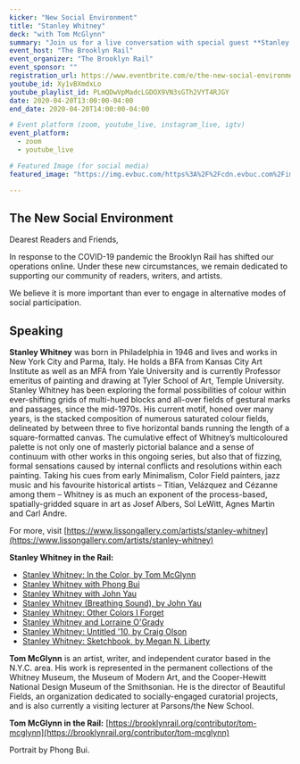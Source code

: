 ```yaml
---
kicker: "New Social Environment"
title: "Stanley Whitney"
deck: "with Tom McGlynn"
summary: "Join us for a live conversation with special guest **Stanley Whitney** and host **Tom McGlynn**, Arts Editor at the Brooklyn Rail to discuss creative life in the context of our new social reality, followed by a poetry reading."
event_host: "The Brooklyn Rail"
event_organizer: "The Brooklyn Rail"
event_sponsor: ""
registration_url: https://www.eventbrite.com/e/the-new-social-environment-25-stanley-whitney-tickets-102899067882
youtube_id: Xy1vBXmdxLo
youtube_playlist_id: PLmQDwVpMadcLGDOX9VN3sGTh2VYT4RJGY
date: 2020-04-20T13:00:00-04:00
end_date: 2020-04-20T14:00:00-04:00

# Event platform (zoom, youtube_live, instagram_live, igtv)
event_platform:
  - zoom
  - youtube_live

# Featured Image (for social media)
featured_image: "https://img.evbuc.com/https%3A%2F%2Fcdn.evbuc.com%2Fimages%2F98984214%2F250527606728%2F1%2Foriginal.20200418-160308?h=2000&w=720&auto=format%2Ccompress&q=75&sharp=10&s=e188608adb849ae80e71b26f74a8d29f"

---
```


## The New Social Environment
Dearest Readers and Friends,

In response to the COVID-19 pandemic the Brooklyn Rail has shifted our operations online. Under these new circumstances, we remain dedicated to supporting our community of readers, writers, and artists.

We believe it is more important than ever to engage in alternative modes of social participation.

## Speaking

**Stanley Whitney** was born in Philadelphia in 1946 and lives and works in New York City and Parma, Italy. He holds a BFA from Kansas City Art Institute as well as an MFA from Yale University and is currently Professor emeritus of painting and drawing at Tyler School of Art, Temple University. Stanley Whitney has been exploring the formal possibilities of colour within ever-shifting grids of multi-hued blocks and all-over fields of gestural marks and passages, since the mid-1970s. His current motif, honed over many years, is the stacked composition of numerous saturated colour fields, delineated by between three to five horizontal bands running the length of a square-formatted canvas. The cumulative effect of Whitney’s multicoloured palette is not only one of masterly pictorial balance and a sense of continuum with other works in this ongoing series, but also that of fizzing, formal sensations caused by internal conflicts and resolutions within each painting. Taking his cues from early Minimalism, Color Field painters, jazz music and his favourite historical artists – Titian, Velázquez and Cézanne among them – Whitney is as much an exponent of the process-based, spatially-gridded square in art as Josef Albers, Sol LeWitt, Agnes Martin and Carl Andre.

For more, visit  [https://www.lissongallery.com/artists/stanley-whitney](https://www.lissongallery.com/artists/stanley-whitney)

**Stanley Whitney in the Rail:**

-   [Stanley Whitney: In the Color, by Tom McGlynn](https://brooklynrail.org/2018/12/artseen/Stanley-WhitneyL-In-the-Color)
-   [Stanley Whitney with Phong Bui](https://brooklynrail.org/2018/02/in-memoriam/Stanley-Whitney-Jack-Whitten)
-   [Stanley Whitney with John Yau](https://brooklynrail.org/2008/10/art/show-and-tell-contemporary-practice-in-artists-books)
-   [Stanley Whitney (Breathing Sound), by John Yau](https://brooklynrail.org/2006/11/artseen/stanley-whitney)
-   [Stanley Whitney: Other Colors I Forget](https://brooklynrail.org/2013/06/artseen/stanley-whitney-other-colors-i-forget)
-   [Stanley Whitney and Lorraine O'Grady](https://brooklynrail.org/2015/09/artseen/stanley-whitney-and-lorraine-ogrady)
-   [Stanley Whitney: Untitled '10, by Craig Olson](https://brooklynrail.org/2010/02/artseen/stanley-whitney-untitled-10)
-   [Stanley Whitney: Sketchbook, by Megan N. Liberty](https://brooklynrail.org/2017/11/art_books/STANLEY-WHITNEY-Drawings)

**Tom McGlynn**  is an artist, writer, and independent curator based in the N.Y.C. area. His work is represented in the permanent collections of the Whitney Museum, the Museum of Modern Art, and the Cooper-Hewitt National Design Museum of the Smithsonian. He is the director of Beautiful Fields, an organization dedicated to socially-engaged curatorial projects, and is also currently a visiting lecturer at Parsons/the New School.

**Tom McGlynn in the Rail:** [https://brooklynrail.org/contributor/tom-mcglynn](https://brooklynrail.org/contributor/tom-mcglynn)

Portrait by Phong Bui.
